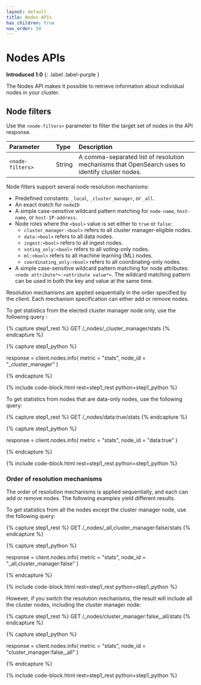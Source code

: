 ```yaml
---
layout: default
title: Nodes APIs
has_children: true
nav_order: 50
---
```


# Nodes APIs
**Introduced 1.0**
{: .label .label-purple }

The Nodes API makes it possible to retrieve information about individual nodes in your cluster. 

## Node filters

Use the `<node-filters>` parameter to filter the target set of nodes in the API response.

<style>
table th:first-of-type {
    width: 25%;
}
table th:nth-of-type(2) {
    width: 10%;
}
table th:nth-of-type(3) {
    width: 65%;
}
</style>

Parameter | Type   | Description
:--- |:-------| :---
`<node-filters>` | String | A comma-separated list of resolution mechanisms that OpenSearch uses to identify cluster nodes.

Node filters support several node resolution mechanisms:

- Predefined constants: `_local`, `_cluster_manager`, or `_all`.
- An exact match for `nodeID`
- A simple case-sensitive wildcard pattern matching for `node-name`, `host-name`, or `host-IP-address`.
- Node roles where the `<bool>` value is set either to `true` or `false`:
  - `cluster_manager:<bool>` refers to all cluster manager-eligible nodes.
  - `data:<bool>` refers to all data nodes.
  - `ingest:<bool>` refers to all ingest nodes.
  - `voting_only:<bool>` refers to all voting-only nodes.
  - `ml:<bool>` refers to all machine learning (ML) nodes.
  - `coordinating_only:<bool>` refers to all coordinating-only nodes.
- A simple case-sensitive wildcard pattern matching for node attributes: `<node attribute*>:<attribute value*>`. The wildcard matching pattern can be used in both the key and value at the same time.

Resolution mechanisms are applied sequentially in the order specified by the client. Each mechanism specification can either add or remove nodes.

To get statistics from the elected cluster manager node only, use the following query :

<!-- spec_insert_start
component: example_code
rest: GET /_nodes/_cluster_manager/stats
-->
{% capture step1_rest %}
GET /_nodes/_cluster_manager/stats
{% endcapture %}

{% capture step1_python %}


response = client.nodes.info(
  metric = "stats",
  node_id = "_cluster_manager"
)

{% endcapture %}

{% include code-block.html
    rest=step1_rest
    python=step1_python %}
<!-- spec_insert_end -->

To get statistics from nodes that are data-only nodes, use the following query:

<!-- spec_insert_start
component: example_code
rest: GET /_nodes/data:true/stats
-->
{% capture step1_rest %}
GET /_nodes/data:true/stats
{% endcapture %}

{% capture step1_python %}


response = client.nodes.info(
  metric = "stats",
  node_id = "data:true"
)

{% endcapture %}

{% include code-block.html
    rest=step1_rest
    python=step1_python %}
<!-- spec_insert_end -->

### Order of resolution mechanisms

The order of resolution mechanisms is applied sequentially, and each can add or remove nodes. The following examples yield different results.

To get statistics from all the nodes except the cluster manager node, use the following query:

<!-- spec_insert_start
component: example_code
rest: GET /_nodes/_all,cluster_manager:false/stats
-->
{% capture step1_rest %}
GET /_nodes/_all,cluster_manager:false/stats
{% endcapture %}

{% capture step1_python %}


response = client.nodes.info(
  metric = "stats",
  node_id = "_all,cluster_manager:false"
)

{% endcapture %}

{% include code-block.html
    rest=step1_rest
    python=step1_python %}
<!-- spec_insert_end -->

However, if you switch the resolution mechanisms, the result will include all the cluster nodes, including the cluster manager node: 

<!-- spec_insert_start
component: example_code
rest: GET /_nodes/cluster_manager:false,_all/stats
-->
{% capture step1_rest %}
GET /_nodes/cluster_manager:false,_all/stats
{% endcapture %}

{% capture step1_python %}


response = client.nodes.info(
  metric = "stats",
  node_id = "cluster_manager:false,_all"
)

{% endcapture %}

{% include code-block.html
    rest=step1_rest
    python=step1_python %}
<!-- spec_insert_end -->
